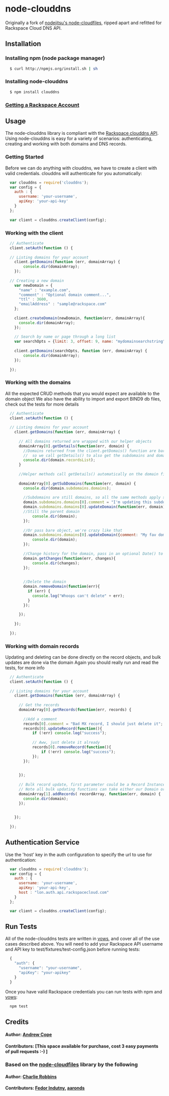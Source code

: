 # node-clouddns

Originally a fork of [nodejitsu's node-cloudfiles](https://github.com/nodejitsu/node-cloudfiles), ripped apart and refitted for Rackspace Cloud DNS API.

## Installation

### Installing npm (node package manager)
``` bash
  $ curl http://npmjs.org/install.sh | sh
```

### Installing node-clouddns
``` bash
  $ npm install clouddns
```

### [Getting a Rackspace Account][3]


## Usage

The node-clouddns library is compliant with the [Rackspace clouddns API][0]. Using node-clouddns is easy for a variety of scenarios: authenticating, creating and working with both domains and DNS records.

### Getting Started
Before we can do anything with clouddns, we have to create a client with valid credentials. clouddns will authenticate for you automatically: 

``` js 
  var clouddns = require('clouddns');
  var config = {
    auth : {
      username: 'your-username',
      apiKey: 'your-api-key'
    }
  };
  
  var client = clouddns.createClient(config);
```

### Working with the client

``` js 
  // Authenticate
  client.setAuth(function () {
  
  // Listing domains for your account
    client.getDomains(function (err, domainArray) {
      	console.dir(domainArray);
    });
    
  // Creating a new domain
    var newDomain = {
  	  "name" : "example.com",
      "comment" : "Optional domain comment...",
      "ttl" : 3600,
      "emailAddress" : "sample@rackspace.com"
    };
    
    client.createDomain(newDomain, function(err, domainArray){
      console.dir(domainArray);
    });
    
    // Search by name or page through a long list
    var searchOpts = {limit: 3, offset: 9, name: "mydomainsearchstring" };
    
    client.getDomains(searchOpts, function (err, domainArray) {
      	console.dir(domainArray);
    });
    
  });
```

### Working with the domains
All the expected CRUD methods that you would expect are available to the domain object
We also have the ability to import and export BIND9 db files, check out the tests for more details

``` js 
  // Authenticate
  client.setAuth(function () {
  
  // Listing domains for your account
    client.getDomains(function (err, domainArray) {
    	
      // All domains returned are wrapped with our helper objects
      domainArray[0].getDetails(function(err, domain) {
      	//Domains returned from the client.getDomais() function are bare lists, 
      	//  so we call getDetails() to also get the subdomains and domain records
      	console.dir(domain.recordsList);
      }
      
      //Helper methods call getDetails() automatically on the domain first if the records are not cached
      
      domainArray[0].getSubDomains(function(err, domain) {
      	console.dir(domain.subdomains.domains);
      	
      	//Subdomains are still domains, so all the same methods apply so:
      	domain.subdomains.domains[0].comment = "I'm updating this subdomain";
      	domain.subdomains.domains[0].updateDomain(function(err, domain){
      	//Still the parent domain
      		console.dir(domain);
      	});
      	
      	//Or pass bare object, we're crazy like that
      	domain.subdomains.domains[0].updateDomain({comment: "My fav domain", ... }function(err, domain){
      		console.dir(domain);
      	});
      	
      	//Change history for the domain, pass in an optional Date() to limit the "since" time
      	domain.getChanges(function(err, changes){
      		console.dir(changes);
      	});
      	
      	
      	//Delete the domain
      	domain.removeDomain(function(err){
      	  if (err) {
      	  	console.log("Whoops can't delete" + err);
      	  }
      	});
      
      }); 
      
    });
    
  });
```


### Working with domain records
Updating and deleting can be done directly on the record objects, and bulk updates are done via the domain
Again you should really run and read the tests, for more info

``` js 
  // Authenticate
  client.setAuth(function () {
  
  // Listing domains for your account
    client.getDomains(function (err, domainArray) {
    	
      // Get the records
      domainArray[0].getRecords(function(err, records) {
      
      	//Add a comment
        records[0].comment = "Bad MX record, I should just delete it";
      	records[0].updateRecord(function(){
      		if (!err) console.log("success");
      		
      		// Aww, just delete it already
      		records[0].removeRecord(function(){
	      		if (!err) console.log("success");
	      	});
      	});
      	
      	
      });
      
      // Bulk record update, first parameter could be a Record Instance, or Array of records
      // Note all bulk updating functions can take either our Domain or Record instances, or just simple objects and arrays
      domainArray[1].addRecords( recordArray, function(err, domain) {
        console.dir(domain);
      });  
      
      
    });
    
  });
```

## Authentication Service

Use the 'host' key in the auth configuration to specify the url to use for authentication:

``` js 
  var clouddns = require('clouddns');
  var config = {
    auth : {
      username: 'your-username',
      apiKey: 'your-api-key',
      host : "lon.auth.api.rackspacecloud.com"
    }
  };

  var client = clouddns.createClient(config);
``` 

## Run Tests
All of the node-clouddns tests are written in [vows][2], and cover all of the use cases described above. You will need to add your Rackspace API username and API key to test/fixtures/test-config.json before running tests:

``` js
  {
    "auth": {
      "username": "your-username",
      "apiKey": "your-apikey"
    }
  }
```

Once you have valid Rackspace credentials you can run tests with npm and [vows][2]:

``` bash 
  npm test
```
## Credits

#### Author: [Andrew Cope](https://github.com/davidandrewcope)
#### Contributors: \[This space available for purchase, cost 3 easy payments of pull requests :-) \]

### Based on the [node-cloudfiles](https://github.com/nodejitsu/node-cloudfiles) library by the following

#### Author: [Charlie Robbins](http://www.charlierobbins.com)
#### Contributors: [Fedor Indutny](http://github.com/donnerjack13589), [aaronds](https://github.com/aaronds)

[0]: http://docs.rackspace.com/cdns/api/v1.0/cdns-devguide/content/overview.html
[1]: http://nodejitsu.com
[2]: http://vowsjs.org
[3]: http://www.rackspacecloud.com/1469-0-3-13.html
